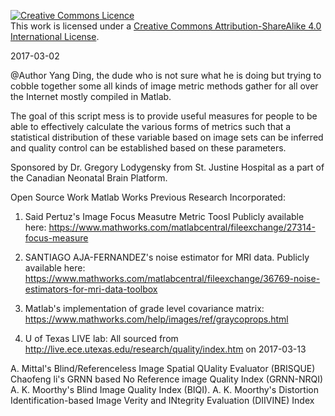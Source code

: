 [![Creative Commons Licence](https://i.creativecommons.org/l/by-sa/4.0/88x31.png)](http://creativecommons.org/licenses/by-sa/4.0/)  
This work is licensed under a [Creative Commons Attribution-ShareAlike 4.0 International License](http://creativecommons.org/licenses/by-sa/4.0/).

2017-03-02

@Author Yang Ding, the dude who is not sure what he is doing but trying to cobble together some all kinds of image metric methods gather for all over the Internet mostly compiled in Matlab. 

The goal of this script mess is to provide useful measures for people to be able to effectively calculate the various forms of metrics such that a statistical distribution of these variable based on image sets can be inferred and quality control can be established based on these parameters. 

Sponsored by Dr. Gregory Lodygensky from St. Justine Hospital as a part of the Canadian Neonatal Brain Platform. 

Open Source Work  Matlab Works Previous Research Incorporated:

1. Said Pertuz's Image  Focus Measutre Metric Toosl
Publicly available here: https://www.mathworks.com/matlabcentral/fileexchange/27314-focus-measure

2. SANTIAGO AJA-FERNANDEZ's noise estimator for MRI data. 
Publicly available here: https://www.mathworks.com/matlabcentral/fileexchange/36769-noise-estimators-for-mri-data-toolbox

3. Matlab's implementation of grade level covariance matrix:
https://www.mathworks.com/help/images/ref/graycoprops.html

4. U of Texas LIVE lab: All sourced from http://live.ece.utexas.edu/research/quality/index.htm on 2017-03-13

A. Mittal's Blind/Referenceless Image Spatial QUality Evaluator (BRISQUE) 
Chaofeng li's GRNN based No Reference image Quality Index (GRNN-NRQI) 
A. K. Moorthy's Blind Image Quality Index (BIQI). 
A. K. Moorthy's Distortion Identification-based Image Verity and INtegrity Evaluation (DIIVINE) Index 

